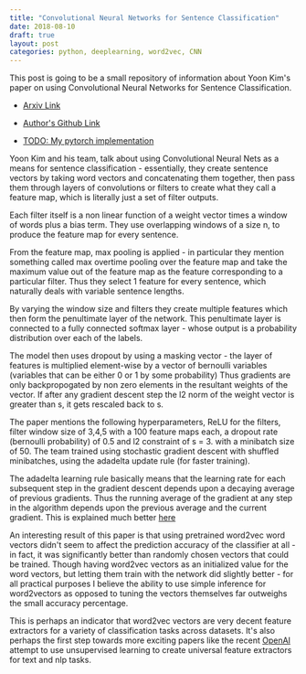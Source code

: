 ```yaml
---
title: "Convolutional Neural Networks for Sentence Classification"
date: 2018-08-10
draft: true
layout: post
categories: python, deeplearning, word2vec, CNN
---
```


This post is going to be a small repository of information about Yoon Kim's paper on using Convolutional Neural Networks for Sentence Classification.

- [Arxiv Link](https://arxiv.org/abs/1408.5882)
  
- [Author's Github Link](https://github.com/yoonkim/CNN_sentence)

- [TODO: My pytorch implementation](github.com/calmdownkarm)
  
Yoon Kim and his team, talk about using Convolutional Neural Nets as a means for sentence classification - essentially, they create sentence vectors by taking word vectors and concatenating them together, then pass them through layers of convolutions or filters to create what they call a feature map, which is literally just a set of filter outputs. 

Each filter itself is a non linear function of a weight vector times a window of words plus a bias term. They use overlapping windows of a size n, to produce the feature map for every sentence. 

From the feature map, max pooling is applied - in particular they mention something called max overtime pooling over the feature map and take the maximum value out of the feature map as the feature corresponding to a particular filter. Thus they select 1 feature for every sentence, which naturally deals with variable sentence lengths. 

By varying the window size and filters they create multiple features which then form the penultimate layer of the network. This penultimate layer is connected to a fully connected softmax layer - whose output is a probability distribution over each of the labels. 

The model then uses dropout by using a masking vector - the layer of features is multiplied element-wise by a vector of bernoulli variables (variables that can be either 0 or 1 by some probability) Thus gradients are only backpropogated by non zero elements in the resultant weights of the vector. If after any gradient descent step the l2 norm of the weight vector is greater than s, it gets rescaled back to s. 

The paper mentions the following hyperparameters, ReLU for the filters, filter window size of 3,4,5 with a 100 feature maps each, a dropout rate (bernoulli probability) of 0.5 and l2 constraint of s = 3. with a minibatch size of 50. The team trained using stochastic gradient descent with shuffled minibatches, using the adadelta update rule (for faster training). 

The adadelta learning rule basically means that the learning rate for each subsequent step in the gradient descent depends upon a decaying average of previous gradients. Thus the running average of the gradient at any step in the algorithm depends upon the previous average and the current gradient. This is explained much better [here](http://ruder.io/optimizing-gradient-descent/index.html#adadelta)

An interesting result of this paper is that using pretrained word2vec word vectors didn't seem to affect the prediction accuracy of the classifier at all - in fact, it was significantly better than randomly chosen vectors that could be trained. Though having word2vec vectors as an initialized value for the word vectors, but letting them train with the network did slightly better - for all practical purposes I believe the ability to use simple inference for word2vectors as opposed to tuning the vectors themselves far outweighs the small accuracy percentage. 

This is perhaps an indicator that word2vec vectors are very decent feature extractors for a variety of classification tasks across datasets. It's also perhaps the first step towards more exciting papers like the recent [OpenAI](https://blog.openai.com/language-unsupervised/) attempt to use unsupervised learning to create universal feature extractors for text and nlp tasks.